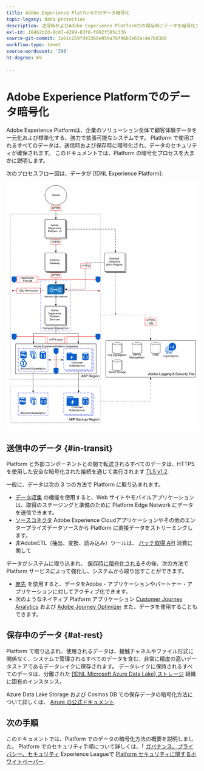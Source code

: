 ```yaml
---
title: Adobe Experience Platformでのデータ暗号化
topic-legacy: data protection
description: 送信時およびAdobe Experience Platformでの保存時にデータを暗号化する方法を説明します。
exl-id: 184b2b2d-8cd7-4299-83f8-f992f585c336
source-git-commit: 1ab1c269fd43368e059a76f96b3eb3ac4e7b8388
workflow-type: tm+mt
source-wordcount: '398'
ht-degree: 6%

---
```


# Adobe Experience Platformでのデータ暗号化

Adobe Experience Platformは、企業のソリューション全体で顧客体験データを一元化および標準化する、強力で拡張可能なシステムです。 Platform で使用されるすべてのデータは、送信時および保存時に暗号化され、データのセキュリティが確保されます。 このドキュメントでは、Platform の暗号化プロセスを大まかに説明します。

次のプロセスフロー図は、データが [!DNL Experience Platform]:

![](../images/governance-privacy-security/encryption/flow.png)

## 送信中のデータ {#in-transit}

Platform と外部コンポーネントとの間で転送されるすべてのデータは、HTTPS を使用した安全な暗号化された接続を通じて実行されます [TLS v1.2](https://datatracker.ietf.org/doc/html/rfc5246).

一般に、データは次の 3 つの方法で Platform に取り込まれます。

* [データ収集](../../collection/home.md) の機能を使用すると、Web サイトやモバイルアプリケーションは、取得のステージングと準備のために Platform Edge Network にデータを送信できます。
* [ソースコネクタ](../../sources/home.md) Adobe Experience Cloudアプリケーションやその他のエンタープライズデータソースから Platform に直接データをストリーミングします。
* 非AdobeETL（抽出、変換、読み込み）ツールは、 [バッチ取得 API](../../ingestion/batch-ingestion/overview.md) 消費に関して

データがシステムに取り込まれ、 [保存時に暗号化される](#at-rest)その後、次の方法で Platform サービスによって強化し、システムから取り出すことができます。

* [宛先](../../destinations/home.md) を使用すると、データをAdobe・アプリケーションやパートナー・アプリケーションに対してアクティブ化できます。
* 次のようなネイティブ Platform アプリケーション [Customer Journey Analytics](https://experienceleague.adobe.com/docs/analytics-platform/using/cja-overview/cja-overview.html?lang=ja) および [Adobe Journey Optimizer](https://experienceleague.adobe.com/docs/journey-optimizer/using/ajo-home.html?lang=ja) また、データを使用することもできます。

## 保存中のデータ {#at-rest}

Platform で取り込まれ、使用されるデータは、接触チャネルやファイル形式に関係なく、システムで管理されるすべてのデータを含む、非常に精度の高いデータストアであるデータレイクに保存されます。 データレイクに保持されるすべてのデータは、分離された [[!DNL Microsoft Azure Data Lake] ストレージ](https://docs.microsoft.com/en-us/azure/storage/blobs/data-lake-storage-introduction) 組織に固有のインスタンス。

Azure Data Lake Storage および Cosmos DB での保存データの暗号化方法について詳しくは、 [Azure の公式ドキュメント](https://docs.microsoft.com/ja-jp/azure/data-lake-store/data-lake-store-encryption).

## 次の手順

このドキュメントでは、Platform でのデータの暗号化方法の概要を説明しました。 Platform でのセキュリティ手順について詳しくは、「 [ガバナンス、プライバシー、セキュリティ](./overview.md) Experience Leagueで [Platform セキュリティに関するホワイトペーパー](https://www.adobe.com/content/dam/cc/en/security/pdfs/AEP_SecurityOverview.pdf).
